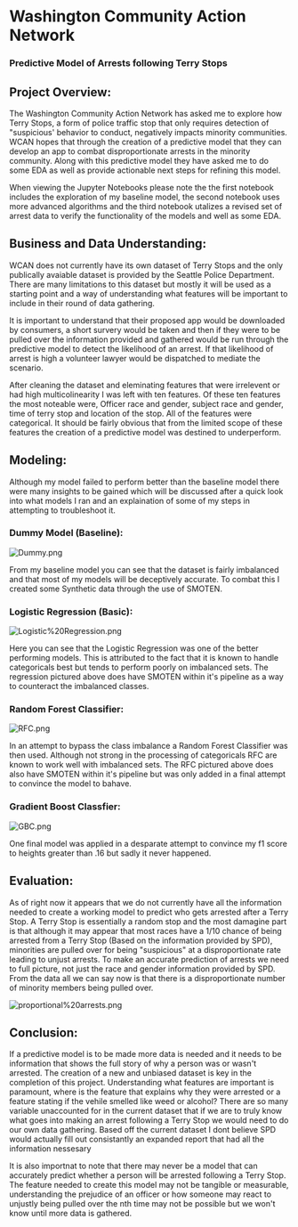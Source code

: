 # Washington Community Action Network
### Predictive Model of Arrests following Terry Stops

## Project Overview:
The Washington Community Action Network has asked me to explore how Terry Stops, a form of police traffic stop that only requires detection of "suspicious' behavior to conduct, negatively impacts minority communities. WCAN hopes that through the creation of a predictive model that they can develop an app to combat disproportionate arrests in the minority community. Along with this predictive model they have asked me to do some EDA as well as provide actionable next steps for refining this model.

When viewing the Jupyter Notebooks please note the the first notebook includes the exploration of my baseline model, the second notebook uses more advanced algorithms and the third notebook utalizes a revised set of arrest data  to verify the functionality of the models and well as some EDA.

## Business and Data Understanding:
WCAN does not currently have its own dataset of Terry Stops and the only publically avaiable dataset is provided by the Seattle Police Department. There are many limitations to this dataset but mostly it will be used as a starting point and a way of understanding what features will be important to include in their round of data gathering. 

It is important to understand that their proposed app would be downloaded by consumers, a short survery would be taken and then if they were to be pulled over the information provided and gathered would be run through the predictive model to detect the likelihood of an arrest. If that likelihood of arrest is high a volunteer lawyer would be dispatched to mediate the scenario. 

After cleaning the dataset and eleminating features that were irrelevent or had high multicolinearity I was left with ten features. Of these ten features the most noteable were, Officer race and gender, subject race and gender, time of terry stop and location of the stop. All of the features were categorical. It should be fairly obvious that from the limited scope of these features the creation of a predictive model was destined to underperform.

## Modeling:
Although my model failed to perform better than the baseline model there were many insights to be gained which will be discussed after a quick look into what models I ran and an explaination of some of my steps in attempting to troubleshoot it.

### Dummy Model (Baseline):

![Dummy.png](attachment:Image/Dummy.png)

From my baseline model you can see that the dataset is fairly imbalanced and that most of my models will be deceptively accurate. To combat this I created some Synthetic data through the use of SMOTEN.

### Logistic Regression (Basic):

![Logistic%20Regression.png](attachment:Image/Logistic%20Regression.png)

Here you can see that the Logistic Regression was one of the better performing models. This is attributed to the fact that it is known to handle categoricals best but tends to perform poorly on imbalanced sets. The regression pictured above does have SMOTEN within it's pipeline as a way to counteract the imbalanced classes.

### Random Forest Classifier:

![RFC.png](attachment:Image/RFC.png)

In an attempt to bypass the class imbalance a Random Forest Classifier was then used. Although not strong in the processing of categoricals RFC are known to work well with imbalanced sets. The RFC pictured above does also have SMOTEN within it's pipeline but was only added in a final attempt to convince the model to bahave.

### Gradient Boost Classfier:

![GBC.png](attachment:Image/GBC.png)

One final model was applied in a desparate attempt to convince my f1 score to heights greater than .16 but sadly it never happened.

## Evaluation:

As of right now it appears that we do not currently have all the information needed to create a working model to predict who gets arrested after a Terry Stop. A Terry Stop is essentially a random stop and the most damagine part is that although it may appear that most races have a 1/10 chance of being arrested from a Terry Stop (Based on the information provided by SPD), minorities are pulled over for being "suspicious" at a disproportionate rate leading to unjust arrests. To make an accurate prediction of arrests we need to full picture, not just the race and gender information provided by SPD. From the data all we can say now is that there is a disproportionate number of minority members being pulled over.

![proportional%20arrests.png](attachment:Image/proportional%20arrests.png)

## Conclusion:

If a predictive model is to be made more data is needed and it needs to be information that shows the full story of why a person was or wasn't arrested. The creation of a new and unbiased dataset is key in the completion of this project. Understanding what features are important is paramount, where is the feature that explains why they were arrested or a feature stating if the vehile smelled like weed or alcohol? There are so many variable unaccounted for in the current dataset that if we are to truly know what goes into making an arrest following a Terry Stop we would need to do our own data gathering. Based off the current dataset I dont believe SPD would actually fill out consistantly an expanded report that had all the information nessesary

It is also importnat to note that there may never be a model that can accurately predict whether a person will be arrested following a Terry Stop. The feature needed to create this model may not be tangible or measurable, understanding the prejudice of an officer or how someone may react to unjustly being pulled over the nth time may not be possible but we won't know until more data is gathered.

